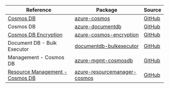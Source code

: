 | Reference | Package | Source |
|---|---|---|
|[Cosmos DB](cosmos-readme.md)|[azure-cosmos](https://repo1.maven.org/maven2/com/azure/azure-cosmos)|[GitHub](https://github.com/Azure/azure-sdk-for-java/blob/main/sdk/cosmos/azure-cosmos)|
|Cosmos DB|[azure-documentdb](https://repo1.maven.org/maven2/com/microsoft/azure/azure-documentdb)|[GitHub](https://github.com/Azure/azure-sdk-for-java/blob/main/)|
|[Cosmos DB Encryption](cosmos-encryption-readme.md)|[azure-cosmos-encryption](https://repo1.maven.org/maven2/com/azure/azure-cosmos-encryption)|[GitHub](https://github.com/Azure/azure-sdk-for-java/blob/main/sdk/cosmos/azure-cosmos-encryption)|
|Document DB - Bulk Executor|[documentdb-bulkexecutor](https://repo1.maven.org/maven2/com/microsoft/azure/documentdb-bulkexecutor)|[GitHub](https://github.com/Azure/azure-sdk-for-java/blob/main/)|
|Management - Cosmos DB|[azure-mgmt-cosmosdb](https://repo1.maven.org/maven2/com/microsoft/azure/azure-mgmt-cosmosdb)|[GitHub](https://github.com/Azure/azure-sdk-for-java/blob/main/)|
|[Resource Management - Cosmos DB](resourcemanager-cosmos-readme.md)|[azure-resourcemanager-cosmos](https://repo1.maven.org/maven2/com/azure/resourcemanager/azure-resourcemanager-cosmos)|[GitHub](https://github.com/Azure/azure-sdk-for-java/blob/main/sdk/resourcemanager/azure-resourcemanager-cosmos)|
